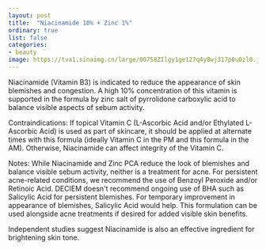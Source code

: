 ```yaml
---
layout: post
title:  "Niacinamide 10% + Zinc 1%"
ordinary: true
list: false
categories: 
- beauty
image: https://tva1.sinaimg.cn/large/007S8ZIlgy1ge127q4y8wj317p0u0zl0.jpg
---
```


Niacinamide (Vitamin B3) is indicated to reduce the appearance of skin blemishes and congestion. A high 10% concentration of this vitamin is supported in the formula by zinc salt of pyrrolidone carboxylic acid to balance visible aspects of sebum activity.

Contraindications: If topical Vitamin C (L-Ascorbic Acid and/or Ethylated L-Ascorbic Acid) is used as part of skincare, it should be applied at alternate times with this formula (ideally Vitamin C in the PM and this formula in the AM). Otherwise, Niacinamide can affect integrity of the Vitamin C.

Notes: While Niacinamide and Zinc PCA reduce the look of blemishes and balance visible sebum activity, neither is a treatment for acne. For persistent acne-related conditions, we recommend the use of Benzoyl Peroxide and/or Retinoic Acid. DECIEM doesn't recommend ongoing use of BHA such as Salicylic Acid for persistent blemishes. For temporary improvement in appearance of blemishes, Salicylic Acid would help. This formulation can be used alongside acne treatments if desired for added visible skin benefits.

Independent studies suggest Niacinamide is also an effective ingredient for brightening skin tone.



